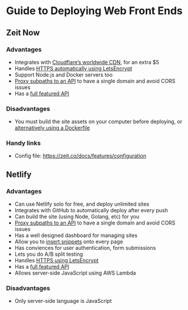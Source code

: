 # Guide to Deploying Web Front Ends

## Zeit Now

### Advantages

- Integrates with [Cloudflare’s worldwide CDN](https://zeit.co/docs/features/cdn), for an extra $5
- Handles [HTTPS automatically using LetsEncrypt](https://zeit.co/docs/features/certs)
- Support Node.js and Docker servers too
- [Proxy subpaths to an API](https://zeit.co/docs/features/path-aliases) to have a single domain and avoid CORS issues
- Has a [full featured API](https://zeit.co/api)

### Disadvantages

- You must build the site assets on your computer before deploying, or [alternatively using a Dockerfile](https://zeit.co/docs/features/static-builds)

### Handy links

- Config file: https://zeit.co/docs/features/configuration

## Netlify

### Advantages

- Can use Netlify solo for free, and deploy unlimited sites
- Integrates with GitHub to automatically deploy after every push
- Can build the site (using Node, Golang, etc) for you
- [Proxy subpaths to an API](https://www.netlify.com/docs/redirects/) to have a single domain and avoid CORS issues
- Has a well designed dashboard for managing sites
- Allow you to [insert snippets](https://www.netlify.com/docs/inject-analytics-snippets/) onto every page
- Has conviences for user authentication, form submissions
- Lets you do A/B split testing
- Handles [HTTPS using LetsEncrypt](https://www.netlify.com/docs/ssl/)
- Has a [full featured API](https://www.netlify.com/docs/api/)
- Allows server-side JavaScript using AWS Lambda

### Disadvantages

- Only server-side language is JavaScript
